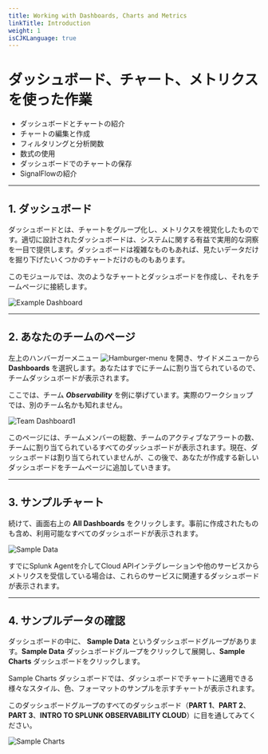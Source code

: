 ```yaml
---
title: Working with Dashboards, Charts and Metrics
linkTitle: Introduction
weight: 1
isCJKLanguage: true
---
```


# ダッシュボード、チャート、メトリクスを使った作業

* ダッシュボードとチャートの紹介
* チャートの編集と作成
* フィルタリングと分析関数
* 数式の使用
* ダッシュボードでのチャートの保存
* SignalFlowの紹介

---

## 1. ダッシュボード

ダッシュボードとは、チャートをグループ化し、メトリクスを視覚化したものです。適切に設計されたダッシュボードは、システムに関する有益で実用的な洞察を一目で提供します。ダッシュボードは複雑なものもあれば、見たいデータだけを掘り下げたいくつかのチャートだけのものもあります。

このモジュールでは、次のようなチャートとダッシュボードを作成し、それをチームページに接続します。

![Example Dashboard](../../../images/example-dashboard.png)

---

## 2. あなたのチームのページ

左上のハンバーガーメニュー ![Hamburger-menu](../../../images/Hamburgermenu.png) を開き、サイドメニューから **Dashboards** を選択します。あなたはすでにチームに割り当てられているので、チームダッシュボードが表示されます。

ここでは、チーム ***Observability*** を例に挙げています。実際のワークショップでは、別のチーム名かも知れません。

![Team Dashboard1](../../../images/team-dashboard.png)

このページには、チームメンバーの総数、チームのアクティブなアラートの数、チームに割り当てられているすべてのダッシュボードが表示されます。現在、ダッシュボードは割り当てられていませんが、この後で、あなたが作成する新しいダッシュボードをチームページに追加していきます。

---

## 3. サンプルチャート

続けて、画面右上の **All Dashboards** をクリックします。事前に作成されたものも含め、利用可能なすべてのダッシュボードが表示されます。

![Sample Data](../../../images/sample-data.png)

すでにSplunk Agentを介してCloud APIインテグレーションや他のサービスからメトリクスを受信している場合は、これらのサービスに関連するダッシュボードが表示されます。

---

## 4. サンプルデータの確認

ダッシュボードの中に、 **Sample Data** というダッシュボードグループがあります。**Sample Data** ダッシュボードグループをクリックして展開し、**Sample Charts** ダッシュボードをクリックします。

Sample Charts ダッシュボードでは、ダッシュボードでチャートに適用できる様々なスタイル、色、フォーマットのサンプルを示すチャートが表示されます。

このダッシュボードグループのすべてのダッシュボード（**PART 1**、**PART 2**、**PART 3**、**INTRO TO SPLUNK OBSERVABILITY CLOUD**）に目を通してみてください。

![Sample Charts](../../../images/sample-charts.png)
